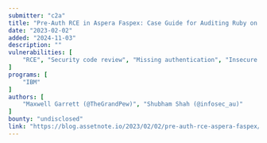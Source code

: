 ```yaml
---
submitter: "c2a"
title: "Pre-Auth RCE in Aspera Faspex: Case Guide for Auditing Ruby on Rails"
date: "2023-02-02"
added: "2024-11-03"
description: ""
vulnerabilities: [
    "RCE", "Security code review", "Missing authentication", "Insecure deserialization"
]
programs: [
    "IBM"
]
authors: [
    "Maxwell Garrett (@TheGrandPew)", "Shubham Shah (@infosec_au)"
]
bounty: "undisclosed"
link: "https://blog.assetnote.io/2023/02/02/pre-auth-rce-aspera-faspex/"
---
```




